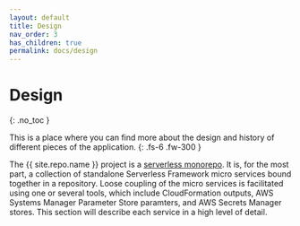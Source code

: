 ```yaml
---
layout: default
title: Design
nav_order: 3
has_children: true
permalink: docs/design
---
```


# Design
{: .no_toc }

This is a place where you can find more about the design and history of different pieces of the application.
{: .fs-6 .fw-300 }

The {{ site.repo.name }} project is a [serverless monorepo](https://serverless-stack.com/chapters/organizing-serverless-projects.html). It is, for the most part, a collection of standalone Serverless Framework micro services bound together in a repository. Loose coupling of the micro services is facilitated using one or several tools, which include CloudFormation outputs, AWS Systems Manager Parameter Store paramters, and AWS Secrets Manager stores. This section will describe each service in a high level of detail.
